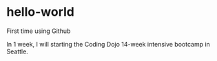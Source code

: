 # hello-world
First time using Github

In 1 week, I will starting the Coding Dojo 14-week intensive bootcamp in Seattle. 
